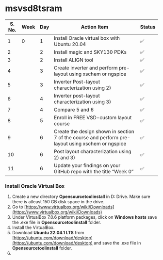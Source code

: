 # msvsd8tsram
| S. No.    | Week|Day|Action Item|Status| 
|----------|-----|--------|-------|-----------------------|
|1|0|1|Install Oracle virtual box with Ubuntu 20.04|✅|
|2||2|Install magic and SKY130 PDKs|✅|
|3||2|Install ALIGN tool|✅|
|4||3|Create inverter and perform pre-layout using xschem or ngspice|✅|
|5||3|Inverter Post-layout characterization using 2)|✅|
|6||4|Inverter post-layout characterization using 3) |✅|
|7||4|Compare 5 and 6 |✅|
|8||5|Enroll in FREE VSD-custom layout course |✅|
|9||6|Create the design shown in section 7 of the course and perform pre-layout using xschem or ngspice|✅|
|10||6|Post layout characterization using 2) and 3)|✅|
|11||6|Update your findings on your GitHub repo with the title “Week 0”|✅|


### Install Oracle Virtual Box

1. Create a new directory **Opensourcetoolinstall** in D: Drive. Make sure there is atleast 150 GB disk space in the drive.
2. Go to [https://www.virtualbox.org/wiki/Downloads](https://www.virtualbox.org/wiki/Downloads)
3. Under VirtualBox 7.0.6 platform packages, click on **Windows hosts** save the .exe file in **Opensourcetoolinstall** folder.
4. Install the VirtualBox.
5. Download **Ubuntu 22.04.1 LTS** from [https://ubuntu.com/download/desktop](https://ubuntu.com/download/desktop) and save the .exe file in **Opensourcetoolinstall** folder.
6. 
